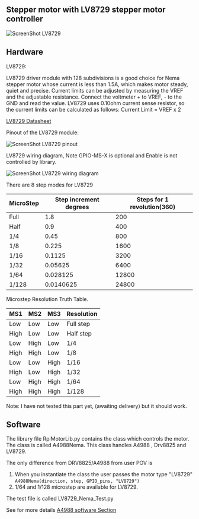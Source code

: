 Stepper motor with LV8729 stepper motor controller
--------------------------------------------  


![ScreenShot LV8729](https://github.com/gavinlyonsrepo/RpiMotorLib/blob/master/images/LV8729pic.jpg)

Hardware
------------------------------------

LV8729:


LV8729 driver module with 128 subdivisions is a good choice for Nema stepper motor whose current is less than 1.5A, 
which makes motor steady, quiet and precise.
Current limits can be adjusted by measuring the VREF and the adjustable resistance. Connect 
the voltmeter + to VREF, - to the GND and read the value. 
LV8729 uses 0.10ohm current sense resistor, so the current limits can be calculated as follows: Current Limit = VREF x 2

[LV8729 Datasheet](https://www.onsemi.com/pdf/datasheet/lv8729v-d.pdf)


Pinout of the LV8729 module:

![ScreenShot LV8729 pinout](https://github.com/gavinlyonsrepo/RpiMotorLib/blob/master/images/LV8729pinout.jpg)


LV8729 wiring diagram, Note GPIO-MS-X is optional and Enable is not controlled by library.

![ScreenShot LV8729 wiring diagram](https://github.com/gavinlyonsrepo/RpiMotorLib/blob/master/images/LV8729wiring.jpg)


There are 8 step modes for LV8729

| MicroStep| Step increment degrees | Steps for 1 revolution(360) |
| ------ | ------ |  ------ |
| Full | 1.8 | 200 |
| Half | 0.9 | 400 |
| 1/4 | 0.45 | 800 |
| 1/8 | 0.225 | 1600 |
| 1/16 | 0.1125 | 3200 |
| 1/32 | 0.05625 | 6400 |
| 1/64 | 0.028125 | 12800 |
| 1/128 | 0.0140625 | 24800 |

Microstep Resolution Truth Table.
 
| MS1 | MS2 | MS3 |  Resolution |
| --- | --- | --- | --- |
| Low | Low |Low | Full step | 
| High | Low | Low | Half step |
| Low | High | Low | 1/4 |
| High | High | Low | 1/8 |
| Low | Low | High | 1/16 |
| High | Low | High | 1/32 |
| Low | High | High | 1/64 |
| High | High | High | 1/128 |


Note: I have not tested this part yet, (awaiting delivery) but it should work.

Software
--------------------------------------------

The library file RpiMotorLib.py contains the class which controls 
the motor. The class is called A4988Nema. This class handles A4988 
, Drv8825 and LV8729. 

The only difference from DRV8825/A4988 from  user POV is 
1. When you instantiate  the class the user passes the motor type "LV8729"
`A4988Nema(direction, step, GPIO_pins, "LV8729")`
2.  1/64 and 1/128 microstep are available for LV8729. 

The test file is called LV8729_Nema_Test.py

See for more details [A4988 software Section](Nema11A4988.md) 


